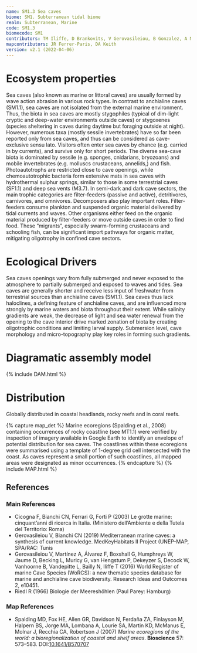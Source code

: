 ```yaml
---
name: SM1.3 Sea caves
biome: SM1. Subterranean tidal biome
realm: Subterranean, Marine
code: SM1.3
biomecode: SM1
contributors: TM Iliffe, D Brankovits, V Gerovasileiou, B Gonzalez, A Martínez García, DA Keith
mapcontributors: JR Ferrer-Paris, DA Keith
version: v2.1 (2022-04-06)
---
```

# Ecosystem properties

Sea caves (also known as marine or littoral caves) are usually formed by wave action abrasion in various rock types. In contrast to anchialine caves (SM1.1), sea caves are not isolated from the external marine environment. Thus, the biota in sea caves are mostly stygophiles (typical of dim-light cryptic and deep-water environments outside caves) or stygoxenes (species sheltering in caves during daytime but foraging outside at night). However, numerous taxa (mostly sessile invertebrates) have so far been reported only from sea caves, and thus can be considered as cave-exclusive sensu lato. Visitors often enter sea caves by chance (e.g. carried in by currents), and survive only for short periods. The diverse sea-cave biota is dominated by sessile (e.g. sponges, cnidarians, bryozoans) and mobile invertebrates (e.g. molluscs crustaceans, annelids,) and fish. Photoautotrophs are restricted close to cave openings, while chemoautotrophic bacteria form extensive mats in sea caves with hydrothermal sulphur springs, similar to those in some terrestrial caves (SF1.1) and deep sea vents (M3.7). In semi-dark and dark cave sectors, the main trophic categories are filter-feeders (passive and active), detritivores, carnivores, and omnivores. Decomposers also play important roles. Filter-feeders consume plankton and suspended organic material delivered by tidal currents and waves. Other organisms either feed on the organic material produced by filter-feeders or move outside caves in order to find food. These “migrants”, especially swarm-forming crustaceans and schooling fish, can be significant import pathways for organic matter, mitigating oligotrophy in confined cave sectors.

# Ecological Drivers

Sea caves openings vary from fully submerged and never exposed to the atmosphere to partially submerged and exposed to waves and tides. Sea caves are generally shorter and receive less input of freshwater from terrestrial sources than anchialine caves (SM1.1). Sea caves thus lack haloclines, a defining feature of anchialine caves, and are influenced more strongly by marine waters and biota throughout their extent. While salinity gradients are weak, the decrease of light and sea water renewal from the opening to the cave interior drive marked zonation of biota by creating oligotrophic conditions and limiting larval supply. Submersion level, cave morphology and micro-topography play key roles in forming such gradients.

# Diagramatic assembly model

{% include DAM.html %}

# Distribution

Globally distributed in coastal headlands, rocky reefs and in coral reefs.

{% capture map_det %}
Marine ecoregions (Spalding et al., 2008) containing occurrences of rocky coastline (see MT1.1) were verified by inspection of imagery available in Google Earth to identify an envelope of potential distribution for sea caves. The coastlines within these ecoregions were summarised using a template of 1-degree grid cell intersected with the coast. As caves represent a small portion of such coastlines, all mapped areas were designated as minor occurrences.
{% endcapture %}
{% include MAP.html %}

## References
### Main References
* Cicogna F, Bianchi CN, Ferrari G, Forti P (2003) Le grotte marine: cinquant’anni di ricerca in Italia. (Ministero dell’Ambiente e della Tutela del Territorio: Roma)
* Gerovasileiou V, Bianchi CN (2019) Mediterranean marine caves: a synthesis of current knowledge. MedKeyHabitats II Project (UNEP-MAP, SPA/RAC: Tunis
* Gerovasileiou V, Martínez A, Álvarez F, Boxshall G, Humphreys W, Jaume D, Becking L, Muricy G, van Hengstum P, Dekeyzer S, Decock W, Vanhoorne B, Vandepitte L, Bailly N, Iliffe T (2016) World Register of marine Cave Species (WoRCS): a new thematic species database for marine and anchialine cave biodiversity. Research Ideas and Outcomes 2, e10451.
* Riedl R (1966) Biologie der Meereshöhlen (Paul Parey: Hamburg)
### Map References
* Spalding MD, Fox HE, Allen GR, Davidson N, Ferdaña ZA, Finlayson M, Halpern BS, Jorge MA, Lombana A, Lourie SA, Martin KD, McManus E, Molnar J, Recchia CA, Robertson J (2007) *Marine ecoregions of the world: a bioregionalization of coastal and shelf areas*. **Bioscience** 57: 573–583. DOI:[10.1641/B570707](https://doi.org/10.1641/B570707)
 
